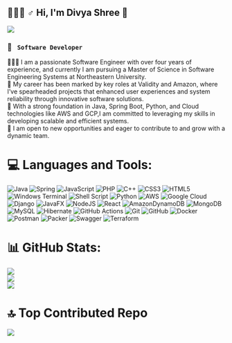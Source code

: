 ##  👩🏻‍💻 ♂️ Hi, I'm Divya Shree 👋
[![](https://visitcount.itsvg.in/api?id=divshree96&icon=0&color=10)](https://visitcount.itsvg.in)

### 💫 **` Software Developer`**
👩🏻‍🎓 I am a passionate Software Engineer with over four years of experience, and currently I am pursuing a Master of Science in Software Engineering Systems at Northeastern University.<br>
💼 My career has been marked by key roles at Validity and Amazon, where I’ve spearheaded projects that enhanced user experiences and system reliability through innovative software solutions. <br>
📕 With a strong foundation in Java, Spring Boot, Python, and Cloud technologies like AWS and GCP,I am committed to leveraging my skills in developing scalable and efficient systems.<br>
👷 I am open to new opportunities and eager to contribute to and grow with a dynamic team.<br>


# 💻 Languages and Tools:
![Java](https://img.shields.io/badge/java-%23ED8B00.svg?style=for-the-badge&logo=openjdk&logoColor=white)
![Spring](https://img.shields.io/badge/spring-%236DB33F.svg?style=for-the-badge&logo=spring&logoColor=white)
![JavaScript](https://img.shields.io/badge/javascript-%23323330.svg?style=for-the-badge&logo=javascript&logoColor=%23F7DF1E) 
![PHP](https://img.shields.io/badge/php-%23777BB4.svg?style=for-the-badge&logo=php&logoColor=white) 
![C++](https://img.shields.io/badge/c++-%2300599C.svg?style=for-the-badge&logo=c%2B%2B&logoColor=white) 
![CSS3](https://img.shields.io/badge/css3-%231572B6.svg?style=for-the-badge&logo=css3&logoColor=white) 
![HTML5](https://img.shields.io/badge/html5-%23E34F26.svg?style=for-the-badge&logo=html5&logoColor=white) 
![Windows Terminal](https://img.shields.io/badge/Windows%20Terminal-%234D4D4D.svg?style=for-the-badge&logo=windows-terminal&logoColor=white) 
![Shell Script](https://img.shields.io/badge/shell_script-%23121011.svg?style=for-the-badge&logo=gnu-bash&logoColor=white) 
![Python](https://img.shields.io/badge/python-3670A0?style=for-the-badge&logo=python&logoColor=ffdd54) 
![AWS](https://img.shields.io/badge/AWS-%23FF9900.svg?style=for-the-badge&logo=amazon-aws&logoColor=white) 
![Google Cloud](https://img.shields.io/badge/GoogleCloud-%234285F4.svg?style=for-the-badge&logo=google-cloud&logoColor=white) 
![Django](https://img.shields.io/badge/django-%23092E20.svg?style=for-the-badge&logo=django&logoColor=white) 
![JavaFX](https://img.shields.io/badge/javafx-%23FF0000.svg?style=for-the-badge&logo=javafx&logoColor=white) 
![NodeJS](https://img.shields.io/badge/node.js-6DA55F?style=for-the-badge&logo=node.js&logoColor=white) 
![React](https://img.shields.io/badge/react-%2320232a.svg?style=for-the-badge&logo=react&logoColor=%2361DAFB) 
![AmazonDynamoDB](https://img.shields.io/badge/Amazon%20DynamoDB-4053D6?style=for-the-badge&logo=Amazon%20DynamoDB&logoColor=white) 
![MongoDB](https://img.shields.io/badge/MongoDB-%234ea94b.svg?style=for-the-badge&logo=mongodb&logoColor=white) 
![MySQL](https://img.shields.io/badge/mysql-4479A1.svg?style=for-the-badge&logo=mysql&logoColor=white) 
![Hibernate](https://img.shields.io/badge/Hibernate-59666C?style=for-the-badge&logo=Hibernate&logoColor=white) 
![GitHub Actions](https://img.shields.io/badge/github%20actions-%232671E5.svg?style=for-the-badge&logo=githubactions&logoColor=white) 
![Git](https://img.shields.io/badge/git-%23F05033.svg?style=for-the-badge&logo=git&logoColor=white) 
![GitHub](https://img.shields.io/badge/github-%23121011.svg?style=for-the-badge&logo=github&logoColor=white) 
![Docker](https://img.shields.io/badge/docker-%230db7ed.svg?style=for-the-badge&logo=docker&logoColor=white) 
![Postman](https://img.shields.io/badge/Postman-FF6C37?style=for-the-badge&logo=postman&logoColor=white) 
![Packer](https://img.shields.io/badge/packer-%23E7EEF0.svg?style=for-the-badge&logo=packer&logoColor=%2302A8EF) 
![Swagger](https://img.shields.io/badge/-Swagger-%23Clojure?style=for-the-badge&logo=swagger&logoColor=white) 
![Terraform](https://img.shields.io/badge/terraform-%235835CC.svg?style=for-the-badge&logo=terraform&logoColor=white) 


# 📊 GitHub Stats:
![](https://github-readme-stats.vercel.app/api?username=divshree96&theme=radical&hide_border=false&include_all_commits=false&count_private=true)<br/>
![](https://github-readme-streak-stats.herokuapp.com/?user=divshree96&theme=radical&hide_border=false)<br/>
![](https://github-readme-stats.vercel.app/api/top-langs/?username=divshree96&theme=radical&hide_border=false&include_all_commits=false&count_private=true&layout=compact)

# 🔝 Top Contributed Repo
![](https://github-contributor-stats.vercel.app/api?username=divshree96&limit=5&theme=dark&combine_all_yearly_contributions=true)
